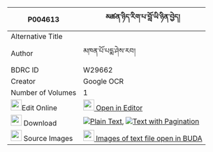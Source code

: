 |P004613|མཚན་ཉིད་རིག་པ་བློ་ཡི་ཉིན་བྱེད། 
| --- | --- 
|Alternative Title |
|Author| མཁན་པོ་པདྨ་ཤེས་རབ།
|BDRC ID | W29662
|Creator | Google OCR
|Number of Volumes| 1
|<img width="25" src="https://img.icons8.com/color/25/000000/edit-property.png">Edit Online| [<img width="25" src="https://avatars.githubusercontent.com/u/45091458?s=200&v=4"> Open in Editor](http://editor.openpecha.org/P004613)
|<img width="25" src="https://img.icons8.com/fluent/48/000000/download-2.png"/>  Download | [![](https://img.icons8.com/color/20/000000/txt.png)Plain Text](https://github.com/Openpecha/P004613/releases/download/v1/tsennyi_rigpa_lo_yi_nyinje_plain_P004613.zip), [![](https://img.icons8.com/color/20/000000/txt.png)Text with Pagination](https://github.com/Openpecha/P004613/releases/download/v1/tsennyi_rigpa_lo_yi_nyinje_pages_P004613.zip)
|<img width="25" src="https://img.icons8.com/plasticine/100/000000/pictures-folder.png"/>  Source Images | [<img width="25" src="https://library.bdrc.io/icons/BUDA-small.svg"> Images of text file open in BUDA](https://library.bdrc.io/show/bdr:W29662)